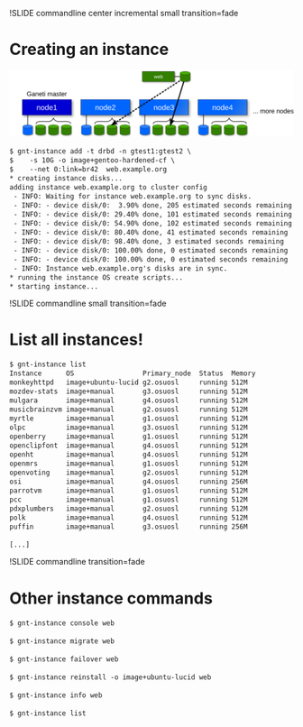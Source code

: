 !SLIDE commandline center incremental small transition=fade

# Creating an instance #

![creating-instance](creating-instance.png)

    $ gnt-instance add -t drbd -n gtest1:gtest2 \
    $    -s 10G -o image+gentoo-hardened-cf \
    $    --net 0:link=br42  web.example.org
    * creating instance disks...
    adding instance web.example.org to cluster config
     - INFO: Waiting for instance web.example.org to sync disks.
     - INFO: - device disk/0:  3.90% done, 205 estimated seconds remaining
     - INFO: - device disk/0: 29.40% done, 101 estimated seconds remaining
     - INFO: - device disk/0: 54.90% done, 102 estimated seconds remaining
     - INFO: - device disk/0: 80.40% done, 41 estimated seconds remaining
     - INFO: - device disk/0: 98.40% done, 3 estimated seconds remaining
     - INFO: - device disk/0: 100.00% done, 0 estimated seconds remaining
     - INFO: - device disk/0: 100.00% done, 0 estimated seconds remaining
     - INFO: Instance web.example.org's disks are in sync.
    * running the instance OS create scripts...
    * starting instance...

!SLIDE commandline small transition=fade

# List all instances! #

    $ gnt-instance list
    Instance      OS                 Primary_node  Status  Memory
    monkeyhttpd   image+ubuntu-lucid g2.osuosl     running 512M
    mozdev-stats  image+manual       g3.osuosl     running 512M
    mulgara       image+manual       g4.osuosl     running 512M
    musicbrainzvm image+manual       g2.osuosl     running 512M
    myrtle        image+manual       g1.osuosl     running 512M
    olpc          image+manual       g3.osuosl     running 512M
    openberry     image+manual       g1.osuosl     running 512M
    openclipfont  image+manual       g4.osuosl     running 512M
    openht        image+manual       g4.osuosl     running 512M
    openmrs       image+manual       g1.osuosl     running 512M
    openvoting    image+manual       g2.osuosl     running 512M
    osi           image+manual       g4.osuosl     running 256M
    parrotvm      image+manual       g1.osuosl     running 512M
    pcc           image+manual       g1.osuosl     running 512M
    pdxplumbers   image+manual       g2.osuosl     running 512M
    polk          image+manual       g4.osuosl     running 512M
    puffin        image+manual       g3.osuosl     running 256M

    [...]

!SLIDE commandline transition=fade

# Other instance commands #

    $ gnt-instance console web

    $ gnt-instance migrate web

    $ gnt-instance failover web

    $ gnt-instance reinstall -o image+ubuntu-lucid web

    $ gnt-instance info web

    $ gnt-instance list
